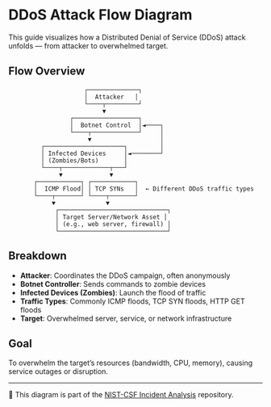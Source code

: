 #  DDoS Attack Flow Diagram

This guide visualizes how a Distributed Denial of Service (DDoS) attack unfolds — from attacker to overwhelmed target.

##  Flow Overview
```
                     ┌──────────────┐
                     │  Attacker   │
                     └────┬─────────┘
                          ▼
                 ┌──────────────────┐
                 │  Botnet Control  │◄────┐
                 └────┬─────────────┘     │
                      ▼                   │
         ┌──────────────────────┐         │
         │ Infected Devices     │◄────────┘
         │ (Zombies/Bots)       │
         └────┬─────────────┬───┘
              ▼             ▼
       ┌────────────┐ ┌────────────┐
       │  ICMP Flood│ │ TCP SYNs   │  ← Different DDoS traffic types
       └────┬───────┘ └────┬───────┘
            ▼              ▼
             ┌──────────────────────────────┐
             │ Target Server/Network Asset │
             │ (e.g., web server, firewall) │
             └──────────────────────────────┘
```

##  Breakdown
- **Attacker**: Coordinates the DDoS campaign, often anonymously
- **Botnet Controller**: Sends commands to zombie devices
- **Infected Devices (Zombies)**: Launch the flood of traffic
- **Traffic Types**: Commonly ICMP floods, TCP SYN floods, HTTP GET floods
- **Target**: Overwhelmed server, service, or network infrastructure

##  Goal
To overwhelm the target’s resources (bandwidth, CPU, memory), causing service outages or disruption.

---

📁 This diagram is part of the [NIST-CSF Incident Analysis](../README.md) repository.

